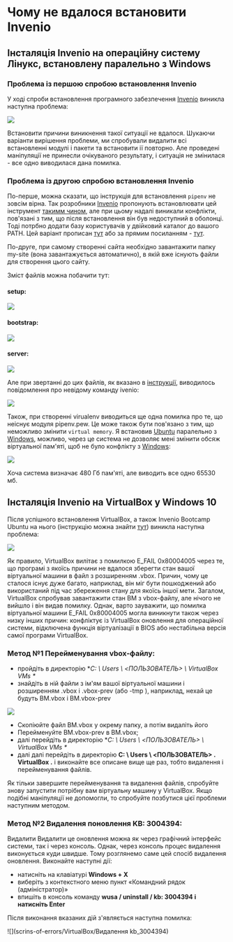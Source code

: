 # Чому не вдалося встановити Іnvenio
## Інсталяція Іnvenio на операційну систему Лінукс, встановлену паралельно з Windows
### Проблема із першою спробою встановлення Invenio

У ході спроби встановлення програмного забезпечення [Invenio](https://inveniosoftware.org/) виникла наступна проблема:

![](scrins-of-errors/error-111.png)


Встановити причини виникнення такої ситуації не вдалося. Шукаючи варіанти вирішення проблеми, ми спробували видалити всі встановленні модулі і пакети та встановити ії повторно. Але проведені маніпуляції не принесли очікуваного результату, і ситуація не змінилася - все одно виводилася дана помилка.

### Проблема із другою спробою встановлення Invenio

По-перше, можна сказати, що інструкція для встановлення `pipenv` не зовсім вірна. Так розробники [Invenio](https://inveniosoftware.org/) пропонують встановлювати цей інструмент [такимм чином](https://pipenv.readthedocs.io), але при цьому надалі виникали конфлікти, пов'язані з тим, що після встановлення він був недоступний в оболонці. Тоді потрбно додати базу користувачів у двійковий каталог до вашого PATH. Цей варіант прописан [тут](../002-prerequisites/) або за прямим посиланням - [тут](https://manpages.ubuntu.com/manpages/eoan/man1/pipenv.1.html). 

По-друге, при самому створенні сайта необхідно завантажити папку my-site (вона завантажується автоматично), в якій вже існують файли для створення цього сайту.

Зміст файлів можна побачити тут:

#### setup:
![](scrins-of-errors/fileSetup.png)

#### bootstrap:
![](scrins-of-errors/fileBootstrap.png)

#### server:
![](scrins-of-errors/fileServer.png)

Але при звертанні до цих файлів, як вказано в [інструкції](https://github.com/InvenioDevelopers/training/tree/master/01-getting-started), виводилось повідомлення про невідому команду ivenio:

![](scrins-of-errors/errorWithTheFile.png)

Також, при створенні virualenv виводиться ще одна помилка про те, що неіснує модуля pipenv.pew. Це може також бути пов'язано з тим, що неможливо змінити `virtual memory`. Я встановив [Ubuntu](https://ubuntu.ru/) паралельно з [Windows](https://www.microsoft.com/uk-ua/software-download/), можливо, через це система не дозволяє мені змінити обсяж віртуальної пам'яті, щоб не було конфлікту з [Windows](https://www.microsoft.com/uk-ua/software-download/):

![](scrins-of-errors/errorWithVirtualmemory.png)

Хоча система визначає 480 Гб пам'яті, але виводить все одно 65530 мб.

## Інсталяція Іnvenio на VirtualBox у Windows 10

Після успішного встановлення VirtualBox, а також Invenio Bootcamp Ubuntu на нього (інструкцію можна знайти [тут](https://github.com/InvenioDevelopers/InvenioProject/tree/main/001-installing-ubuntu#%D1%83%D1%81%D1%82%D0%B0%D0%BD%D0%BE%D0%B2%D0%BA%D0%B0-ubuntu-2004-%D0%BD%D0%B0-virtualbox-%D1%83-windows-10)) виникла наступна проблема:

![](scrins-of-errors/VirtualBox/vb_VirtualBox_Ошибка.jpg)

Як правило, VirtualBox вилітає з помилкою E_FAIL 0x80004005 через те, що програмі з якоїсь причини не вдалося зберегти стан вашої віртуальної машини в файл з розширенням .vbox. Причин, чому це сталося існує дуже багато, наприклад, він міг бути пошкоджений або використаний під час збереження стану для якоїсь іншої мети. Загалом, VirtualBox спробував завантажити стан ВМ з vbox-файлу, але нічого не вийшло і він видав помилку. Однак, варто зауважити, що помилка віртуальної машини E_FAIL 0x80004005 могла виникнути також через низку інших причин: конфліктує із VirtualBox оновлення для операційної системи, відключена функція віртуалізації в BIOS або нестабільна версія самої програми VirtualBox. 

### Метод №1 Перейменування vbox-файлу:

- пройдіть в директорію **C: \ Users \ <ПОЛЬЗОВАТЕЛЬ> \ VirtualBox VMs \**
- знайдіть в ній файли з ім'ям вашої віртуальної машини і розширенням  .vbox і  .vbox-prev (або -tmp ), наприклад, нехай це будуть ВМ.vbox і ВМ.vbox-prev

![](scrins-of-errors/VirtualBox/крок1,2.jpg)

- Скопіюйте файл ВМ.vbox у окрему папку, а потім видаліть його
- Перейменуйте ВМ.vbox-prev в ВМ.vbox;
- далі перейдіть в директорію **C: \ Users \ <ПОЛЬЗОВАТЕЛЬ> \ VirtualBox VMs \**
- далі далі перейдіть в директорію  **C: \ Users \ <ПОЛЬЗОВАТЕЛЬ> \. VirtualBox \.** і виконайте все описане вище ще раз, тобто видалення і перейменування файлів. 

Як тільки завершите перейменування та видалення файлів, спробуйте знову запустити потрібну вам віртуальну машину у  VirtualBox. Якщо подібні маніпуляції не допомогли, то спробуйте позбутися цієї проблеми наступним методом.

### Метод №2 Видалення поновлення KB: 3004394:

Видалити Видалити це оновлення можна як через графічний інтерфейс системи, так і через консоль. Однак, через консоль процес видалення виконується куди швидше. Тому розглянемо саме цей спосіб видалення оновлення. Виконайте наступні дії: 

- натисніть на клавіатурі **Windows + X**
- виберіть з контекстного меню пункт «Командний рядок (адміністратор)»
- впишіть в консоль команду  **wusa / uninstall / kb: 3004394 і натисніть Enter**

Після виконання вказаних дій з'являється наступна помилка:

![](scrins-of-errors/VirtualBox/Видалення kb_3004394)
